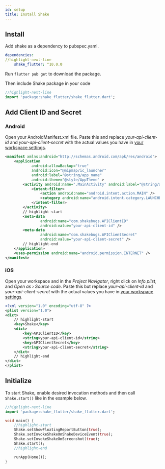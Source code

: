 ```yaml
---
id: setup
title: Install Shake
---
```

## Install
Add shake as a dependency to pubspec.yaml.
```yaml title="pubspec.yaml"
dependencies:
//highlight-next-line
    shake_flutter: ^10.0.0
```
Run `flutter pub get` to download the package.

Then include Shake package in your code
```dart title="lib/main.dart"
//highlight-next-line
import 'package:shake_flutter/shake_flutter.dart';
```

## Add Client ID and Secret

### Android
Open your AndroidManifest.xml file. Paste this and replace *your-api-client-id* and
*your-api-client-secret* with the actual values you have in [your workspace settings](https://app.shakebugs.com/settings/workspace#general).

```xml title="AndroidManifest.xml"
<manifest xmlns:android="http://schemas.android.com/apk/res/android">
    <application
            android:allowBackup="true"
            android:icon="@mipmap/ic_launcher"
            android:label="@string/app_name"
            android:theme="@style/AppTheme" >
        <activity android:name=".MainActivity" android:label="@string/app_name" >
            <intent-filter>
                <action android:name="android.intent.action.MAIN" />
                <category android:name="android.intent.category.LAUNCHER" />
            </intent-filter>
        </activity>
        // highlight-start
        <meta-data
                android:name="com.shakebugs.APIClientID"
                android:value="your-api-client-id" />
        <meta-data
                android:name="com.shakebugs.APIClientSecret"
                android:value="your-api-client-secret" />
        // highlight-end
    </application>
    <uses-permission android:name="android.permission.INTERNET" />
</manifest>
```

### iOS
Open your workspace and in the *Project Navigator*, right click on *Info.plist*, and *Open as › Source code*.
Paste this but replace *your-api-client-id* and *your-api-client-secret*
with the actual values you have in [your workspace settings](https://app.shakebugs.com/settings/workspace#general).

```xml title="Info.plist"
<?xml version="1.0" encoding="utf-8" ?>
<plist version="1.0">
<dict>
    // highlight-start
    <key>Shake</key>
    <dict>
        <key>APIClientID</key>
        <string>your-api-client-id</string>
        <key>APIClientSecret</key>
        <string>your-api-client-secret</string>
    </dict>
    // highlight-end
</dict>
</plist>
```

## Initialize
To start Shake, enable desired invocation methods and then call `Shake.start()` like in the example below.

```dart title="lib/main.dart"
//highlight-next-line
import 'package:shake_flutter/shake_flutter.dart';

void main() {
    //highlight-start
    Shake.setShowFloatingReportButton(true);
    Shake.setInvokeShakeOnShakeDeviceEvent(true);
    Shake.setInvokeShakeOnScreenshot(true);
    Shake.start();
    //highlight-end

    runApp(Home());
}
```
